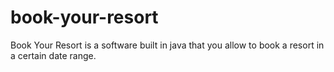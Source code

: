 # book-your-resort
Book Your Resort is a software built in java that you allow to book a resort in a certain date range.
